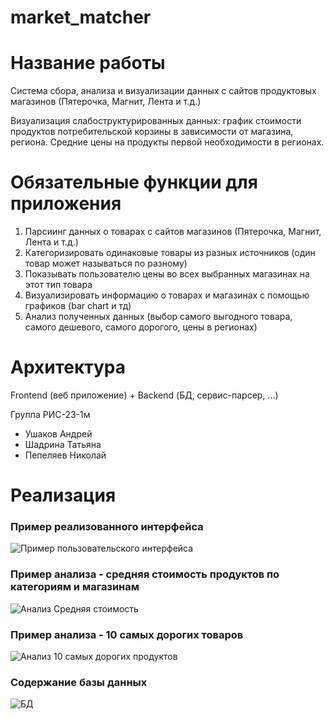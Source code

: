 # market_matcher

# Название работы 
Система сбора, анализа и визуализации данных с сайтов продуктовых магазинов (Пятерочка, Магнит, Лента и т.д.)

Визуализация слабоструктурированных данных: график стоимости продуктов потребительской корзины в зависимости от магазина, региона. Средние цены на продукты первой необходимости в регионах.

# Обязательные функции для приложения 
1. Парсиинг данных о товарах с сайтов магазинов (Пятерочка, Магнит, Лента и т.д.)
2. Категоризировать одинаковые товары из разных источников (один товар может называться по разному)
3. Показывать пользователю цены во всех выбранных магазинах на этот тип товара
4. Визуализировать информацию о товарах и магазинах с помощью графиков (bar chart и тд)
5. Анализ полученных данных (выбор самого выгодного товара, самого дешевого, самого дорогого, цены в регионах)

# Архитектура
Frontend (веб приложение) + Backend (БД, сервис-парсер, ...)

Группа РИС-23-1м
- Ушаков Андрей
- Шадрина Татьяна
- Пепеляев Николай

# Реализация

### Пример реализованного интерфейса

![Пример пользовательского интерфейса](https://github.com/leenzstra/market_matcher/assets/65588137/0fc8dc0e-35b4-4e02-8c76-f75c9ca89e44)

### Пример анализа - средняя стоимость продуктов по категориям и магазинам

![Анализ Средняя стоимость](https://github.com/leenzstra/market_matcher/assets/65588137/aff2a968-0deb-471b-aea0-653e80a93c9a)

### Пример анализа - 10 самых дорогих товаров

![Анализ 10 самых дорогих продуктов](https://github.com/leenzstra/market_matcher/assets/65588137/4a2b9eb5-3240-4c81-ac4e-8e6d9ff8cd6c)

### Содержание базы данных

![БД](https://github.com/leenzstra/market_matcher/assets/65588137/e6a80491-26f0-4b2b-bdd2-b6a93c487993)



